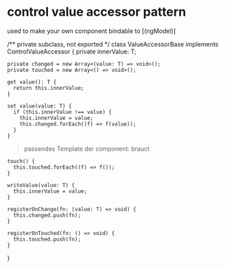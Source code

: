 control value accessor pattern
==============================
used to make your own component bindable to [(ngModel)]

/** private subclass, not exported */
class ValueAccessorBase<T> implements ControlValueAccessor {
    private innerValue: T;

    private changed = new Array<(value: T) => void>();
    private touched = new Array<() => void>();

    get value(): T {
      return this.innerValue;
    }

    set value(value: T) {
      if (this.innerValue !== value) {
        this.innerValue = value;
        this.changed.forEach((f) => f(value));
      }
    }


> passendes Template der component: brauct

    touch() {
      this.touched.forEach((f) => f());
    }

    writeValue(value: T) {
      this.innerValue = value;
    }

    registerOnChange(fn: (value: T) => void) {
      this.changed.push(fn);
    }

    registerOnTouched(fn: () => void) {
      this.touched.push(fn);
    }
  }